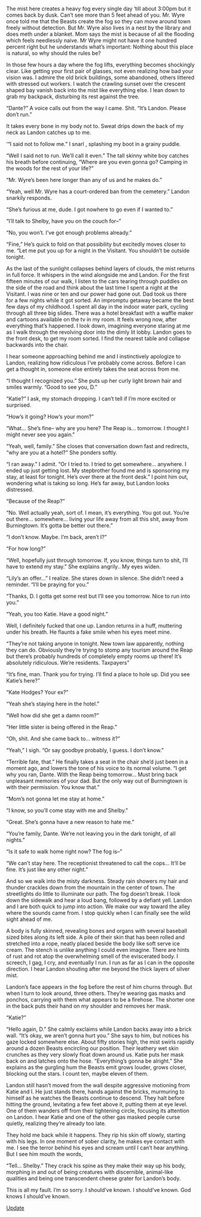 The mist here creates a heavy fog every single day ‘till about 3:00pm but it comes back by dusk. Can’t see more than 5 feet ahead of you. Mr. Wyre once told me that the Beasts create the fog so they can move around town freely without detection. But Mr. Wyre also lives in a nest by the library and does meth under a blanket. Mom says the mist is because of all the flooding which feels needlessly naive. Mr Wyre might not have it one hundred percent right but he understands what’s important: Nothing about this place is natural, so why should the rules be? 

In those few hours a day where the fog lifts, everything becomes shockingly clear. Like getting your first pair of glasses, not even realizing how bad your vision was. I admire the old brick buildings, some abandoned, others littered with stressed out workers. I watch the crawling sunset over the crescent shaped bay vanish back into the mist like everything else. I lean down to grab my backpack, disturbing its rest against the tree. 

“Dante?” A voice calls out from the way I came. Shit. “It’s Landon. Please don’t run.” 

It takes every bone in my body not to. Sweat drips down the back of my neck as Landon catches up to me. 

‘“I said not to follow me.” I snarl , splashing my boot in a grainy puddle. 

“Well I said not to run. We’ll call it even.” The tall skinny white boy catches his breath before continuing, “Where are you even gonna go? Camping in the woods for the rest of your life?”

“Mr. Wyre’s been here longer than any of us and he makes do.” 

“Yeah, well Mr. Wyre has a court-ordered ban from the cemetery.” Landon snarkily responds. 

“She’s furious at me, dude. I got nowhere to go even if I wanted to.”

“I’ll talk to Shelby, have you on the couch for–” 

“No, you won’t. I’ve got enough problems already.” 

“Fine,” He’s quick to fold on that possibility but excitedly moves closer to me.  “Let me put you up for a night in the Visitant. You shouldn’t be outside tonight.

As the last of the sunlight collapses behind layers of clouds, the mist returns in full force. It whispers in the wind alongside me and Landon. For the first fifteen minutes of our walk, I listen to the cars tearing through puddles on the side of the road and think about the last time I spent a night at the Visitant. I was nine or ten and our power had gone out. Dad took us there for a few nights while it got sorted. An impromptu getaway became the best few days of my childhood. I spent all day in the indoor water park, cycling through all three big slides. There was a hotel breakfast with a waffle maker and cartoons available on the tv in my room. It feels wrong now, after everything that’s happened. I look down, imagining everyone staring at me as I walk through the revolving door into the dimly lit lobby. Landon goes to the front desk, to get my room sorted. I find the nearest table and collapse backwards into the chair. 

I hear someone approaching behind me and I instinctively apologize to Landon, realizing how ridiculous I’ve probably come across. Before I can get a thought in, someone else entirely takes the seat across from me. 

“I thought I recognized you.” She puts up her curly light brown hair and smiles warmly. “Good to see you, D.” 

“Katie?” I ask, my stomach dropping. I can’t tell if I’m more excited or surprised. 

“How’s it going? How’s your mom?” 

“What… She’s fine– why are you here? The Reap is… tomorrow. I thought I might never see you again." 

“Yeah, well, family.”  She closes that conversation down fast and redirects, “why are you at a hotel?” She ponders softly.

“I ran away.” I admit. “Or I tried to. I tried to get somewhere… anywhere. I ended up just getting lost. My stepbrother found me and is sponsoring my stay, at least for tonight. He’s over there at the front desk.” I point him out, wondering what is taking so long. He’s far away, but Landon looks distressed. 

“Because of the Reap?” 

“No. Well actually yeah, sort of. I mean, it’s everything. You got out. You’re out there… somewhere… living your life away from all this shit, away from Burningtown. It’s gotta be better out there.”

“I don’t know. Maybe. I’m back, aren’t I?” 

“For how long?” 

“Well, hopefully just through tomorrow. If, you know, things turn to shit, I’ll have to extend my stay.” She explains angrily.. My eyes widen. 

“Lily’s an offer…” I realize. She stares down in silence. She didn’t need a reminder. “I’ll be praying for you.”

“Thanks, D. I gotta get some rest but I’ll see you tomorrow. Nice to run into you.”

“Yeah, you too Katie. Have a good night.” 

Well, I definitely fucked that one up.  Landon returns in a huff, muttering under his breath. He flaunts a fake smile when his eyes meet mine.

“They’re not taking anyone in tonight. New town law apparently, nothing they can do. Obviously they’re trying to stomp any tourism around the Reap but there’s probably hundreds of completely empty rooms up there! It’s absolutely ridiculous. We’re residents. Taxpayers”

“It’s fine, man. Thank you for trying. I’ll find a place to hole up. Did you see Katie’s here?” 

“Kate Hodges? Your ex?”

“Yeah she’s staying here in the hotel.” 

“Well how did she get a damn room?” 

“Her little sister is being offered in the Reap.” 

“Oh, shit. And she came back to… witness it?”

“Yeah,” I sigh. “Or say goodbye probably, I guess. I don’t know.” 

“Terrible fate, that.” He finally takes a seat in the chair she’d just been in a moment ago, and lowers the tone of his voice to its normal volume. “I get why you ran, Dante. With the Reap being tomorrow… Must bring back unpleasant memories of your dad. But the only way out of Burningtown is with their permission. You know that.” 

“Mom’s not gonna let me stay at home.” 

“I know, so you’ll come stay with me and Shelby." 

“Great. She’s gonna have a new reason to hate me.” 

“You’re family, Dante. We’re not leaving you in the dark tonight, of all nights.” 


“Is it safe to walk home right now? The fog is–” 

“We can’t stay here. The receptionist threatened to call the cops… It’ll be fine. It’s just like any other night.” 

And so we walk into the misty darkness. Steady rain showers my hair and thunder crackles down from the mountain in the center of town.  The streetlights do little to illuminate our path. The fog doesn’t break. I look down the sidewalk and  hear a loud bang, followed by a defiant yell. Landon and I are both quick to jump into action. We make our way toward the alley where the sounds came from. I stop quickly when I can finally see the wild sight ahead of me. 

A body is fully skinned, revealing bones and organs with several baseball sized bites along its left side. A pile of their skin that has been rolled and stretched into a rope, neatly placed beside the body like soft serve ice cream. The stench is unlike anything I could even imagine. There are hints of rust and rot atop the overwhelming smell of the eviscerated body. I screech, I gag, I cry, and eventually I run. I run as far as I can in the opposite direction. I hear Landon shouting after me beyond the thick layers of silver mist. 

 Landon’s face appears in the fog before the rest of him churns through. But when I turn to look around, three others. They’re wearing gas masks and ponchos, carrying with them what appears to be a firehose. The shorter one in the back puts their hand on my shoulder and removes her mask. 

“Katie?” 

“Hello again, D.” She calmly exclaims while Landon backs away into a brick wall. “It’s okay, we aren’t gonna hurt you.” She says to him, but notices his gaze locked somewhere else. About fifty stories high, the mist swirls rapidly around a dozen Beasts encircling our position. Their leathery wet skin crunches as they very slowly float down around us. Katie puts her mask back on and latches onto the hose. “Everything’s gonna be alright.” She explains as the gurgling hum the Beasts emit grows louder, grows closer, blocking out the stars.  I count ten, maybe eleven of them.

Landon still hasn’t moved from the wall despite aggressive motioning from Katie and I. He just stands there, hands against the bricks, murmuring to himself as he watches the Beasts continue to descend.  They halt before hitting the ground, levitating a few feet above it, putting them at eye level. One of them wanders off from their tightening circle, focusing its attention on Landon. I hear Katie and one of the other gas masked people curse quietly, realizing they’re already too late.

They hold me back while it happens. They rip his skin off slowly, starting with his legs. In one moment of sober clarity, he makes eye contact with me. I see the terror behind his eyes and scream until I can’t hear anything. But I see him mouth the words,

“Tell… Shelby.” They crack his spine as they make their way up his body, morphing in and out of being creatures with discernible, animal-like qualities  and being one transcendent cheese grater for Landon’s body.

This is all my fault. I’m so sorry. I should’ve known. I should’ve known. God knows I should’ve known.

[Update](https://www.reddit.com/r/creepcast/comments/1ofwge8/beasts_of_burningtown_2/)